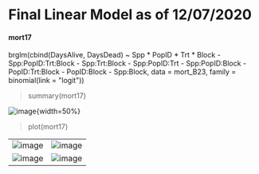 # Final Linear Model as of 12/07/2020

#### mort17

brglm(cbind(DaysAlive, DaysDead) ~ Spp * PopID * Trt * Block - Spp:PopID:Trt:Block - Spp:Trt:Block - Spp:PopID:Trt - Spp:PopID:Block - PopID:Trt:Block - PopID:Block - Spp:Block, data = mort_B23, family = binomial(link = "logit"))

> summary(mort17)

![image](https://github.com/FfionT/LittorinaThermal2019/blob/master/notebook/notebook_figures/mort17_summary.png){width=50%}

> plot(mort17)

| | |
|---|---|
| ![image](https://github.com/FfionT/LittorinaThermal2019/blob/master/notebook/notebook_figures/mort17_plot1.png) | ![image](https://github.com/FfionT/LittorinaThermal2019/blob/master/notebook/notebook_figures/mort17_plot2.png) |
| ![image](https://github.com/FfionT/LittorinaThermal2019/blob/master/notebook/notebook_figures/mort17_plot3.png) | ![image](https://github.com/FfionT/LittorinaThermal2019/blob/master/notebook/notebook_figures/mort17_plot4.png) |
